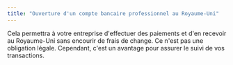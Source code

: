 ```yaml
---
title: "Ouverture d'un compte bancaire professionnel au Royaume-Uni"
---
```


Cela permettra à votre entreprise d'effectuer des paiements et d'en recevoir au Royaume-Uni sans encourir de frais de change.
Ce n'est pas une obligation légale. Cependant, c'est un avantage pour assurer le suivi de vos transactions.
